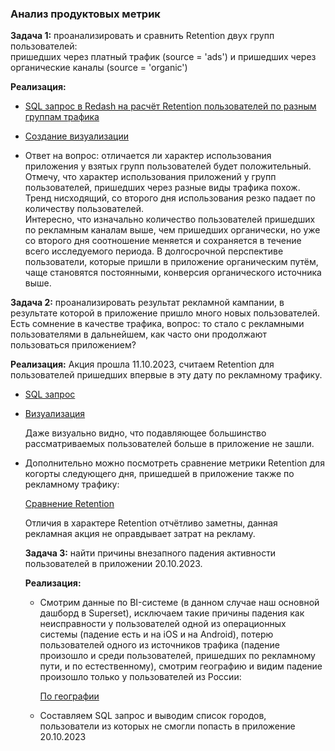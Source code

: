 ###  Анализ продуктовых метрик
**Задача 1:**    проанализировать и сравнить Retention двух групп пользователей:   
пришедших через платный трафик (source = 'ads') и пришедших через органические каналы (source = 'organic')   
 
**Реализация:**   
- [SQL запрос в Redash на расчёт Retention пользователей по разным группам трафика](https://github.com/Vitochkasonik/Simulator_analitik/blob/main/Product_metrics/Retention_2023_10_10.jpg)  
- [Создание визуализации](https://github.com/Vitochkasonik/Simulator_analitik/blob/main/Product_metrics/Retention_2023_10_10_chart.jpg)     
    
- Ответ на вопрос: отличается ли характер использования приложения у взятых групп пользователей будет положительный.    
    Отмечу, что характер использования приложений у групп пользователей, пришедших через разные виды трафика похож. Тренд нисходящий, со второго дня использования резко падает по количеству пользователей.    
    Интересно, что изначально количество пользователей пришедших по рекламным каналам выше, чем пришедших органически, но уже со второго дня соотношение меняется и сохраняется в течение всего исследуемого периода.
    В долгосрочной перспективе пользователи, которые пришли в приложение органическим путём, чаще становятся постоянными, конверсия органического источника выше.
    
**Задача 2:** проанализировать результат рекламной кампании, в результате которой в приложение пришло много новых пользователей.  Есть сомнение в качестве трафика, вопрос: то стало с рекламными пользователями в дальнейшем, как часто они продолжают пользоваться приложением?

**Реализация:**
Акция прошла 11.10.2023, считаем Retention для пользователей пришедших впервые в эту дату по рекламному трафику.  

- [SQL запрос](https://github.com/Vitochkasonik/Simulator_analitik/blob/main/Product_metrics/Retention_2023_10_11.jpg)
- [Визуализация](https://github.com/Vitochkasonik/Simulator_analitik/blob/main/Product_metrics/retention-%D0%B4%D0%BB%D1%8F-%D0%BA%D0%BE%D0%B3%D0%BE%D1%80%D1%82%D1%8B-11-10-23_chart.jpg)

  Даже визуально видно, что подавляющее большинство рассматриваемых пользователей больше в приложение не зашли.
  
- Дополнительно можно посмотреть сравнение метрики Retention для когорты следующего дня, пришедшей в приложение также по рекламному трафику:
  
  [Сравнение Retention](https://github.com/Vitochkasonik/Simulator_analitik/blob/main/Product_metrics/retention-11-10%20%D0%B8%2012-10.jpg)
  
  Отличия в характере Retention отчётливо заметны, данная рекламная акция не оправдывает затрат на рекламу.

   **Задача 3:** найти причины внезапного падения активности пользователей в приложении 20.10.2023.

  **Реализация:**
  - Смотрим данные по BI-системе (в данном случае наш основной дашборд в Superset), исключаем такие причины падения как неисправности у пользователей одной из операционных системы (падение есть и на iOS и на Android), потерю пользователей одного из источников трафика (падение произошло и среди пользователей, пришедших по рекламному пути, и по естественному), смотрим географию и видим падение произошло только у пользователей из России:
     
    [По географии](https://github.com/Vitochkasonik/Simulator_analitik/blob/main/Product_metrics/geografic.jpg)
  - Составляем SQL запрос и выводим список городов, пользователи из которых не смогли попасть в приложение 20.10.2023
  
